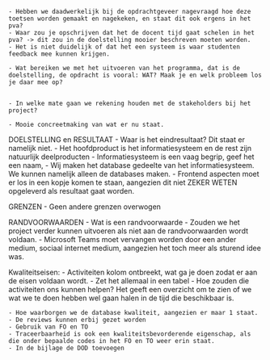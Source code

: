 	- Hebben we daadwerkelijk bij de opdrachtgeveer nagevraagd hoe deze toetsen worden gemaakt en nagekeken, en staat dit ook ergens in het pva?
	- Waar zou je opschrijven dat het de docent tijd gaat schelen in het pva? -> dit zou in de doelstelling mooier beschreven moeten worden.
	- Het is niet duidelijk of dat het een systeem is waar studenten feedback mee kunnen krijgen.

	- Wat bereiken we met het uitvoeren van het programma, dat is de doelstelling, de opdracht is vooral: WAT? Maak je en welk probleem los je daar mee op?


	- In welke mate gaan we rekening houden met de stakeholders bij het project?

	- Mooie concreetmaking van wat er nu staat.


DOELSTELLING en RESULTAAT
	- Waar is het eindresultaat? Dit staat er namelijk niet.
	- Het hoofdproduct is het informatiesysteem en de rest zijn natuurlijk deelproducten
	- Informatiesysteem is een vaag begrip, geef het een naam, 
	- Wij maken het database gedeelte van het informatiesysteem. We kunnen namelijk alleen de databases maken.
	- Frontend aspecten moet er los in een kopje komen te staan, aangezien dit niet ZEKER WETEN opgeleverd als resultaat gaat worden.

GRENZEN
	- Geen andere grenzen overwogen

RANDVOORWAARDEN
	- Wat is een randvoorwaarde
	- Zouden we het project verder kunnen uitvoeren als niet aan de randvoorwaarden wordt voldaan.
	- Microsoft Teams moet vervangen worden door een ander medium, sociaal internet medium, aangezien het toch meer als sturend idee was.

Kwaliteitseisen:
	- Activiteiten kolom ontbreekt, wat ga je doen zodat er aan de eisen voldaan wordt.
	- Zet het allemaal in een tabel
	- Hoe zouden die activiteiten ons kunnen helpen? Het geeft een overzicht om te zien of we wat we te doen hebben wel gaan halen in de tijd die beschikbaar is.

	- Hoe waarborgen we de database kwaliteit, aangezien er maar 1 staat.
	- De reviews kunnen erbij gezet worden
	- Gebruik van FO en TO 
	- Traceerbaarheid is ook een kwaliteitsbevorderende eigenschap, als die onder bepaalde codes in het FO en TO weer erin staat.
	- In de bijlage de DOD toevoegen



